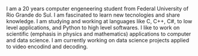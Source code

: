 I am a 20 years computer engeneering student from Federal University of Rio Grande do Sul. I am fascinated to learn new tecnologies and share knowledge. I am studying and working at languages like C, C++, C#, to low level applications, and Python to high level softwares. I like to work on scientific (emphasis in physics and mathematics) applications to computer and data science. I am currently working on data science projects applied to video encodind and decoding.





